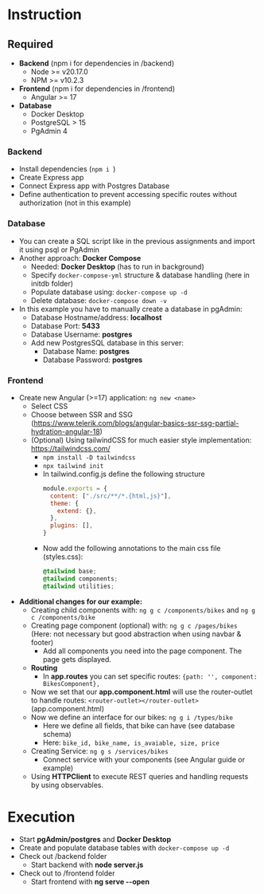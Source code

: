 # Instruction
## Required
- **Backend** (npm i for dependencies in /backend)
    - Node >= v20.17.0
    - NPM >= v10.2.3
- **Frontend** (npm i for dependencies in /frontend)
    - Angular >= 17
- **Database**
    - Docker Desktop
    - PostgreSQL > 15
    - PgAdmin 4
### Backend
- Install dependencies (``npm i ``)
- Create Express app
- Connect Express app with Postgres Database
- Define authentication to prevent accessing specific routes without authorization (not in this example)
### Database
- You can create a SQL script like in the previous assignments and import it using psql or PgAdmin
- Another approach: **Docker Compose**
  - Needed: **Docker Desktop**  (has to run in background)
  - Specify ``docker-compose-yml`` structure & database handling (here in initdb folder)
  - Populate database using: ``docker-compose up -d``
  - Delete database: ``docker-compose down -v``
- In this example you have to manually create a database in pgAdmin:
  - Database Hostname/address: **localhost**
  - Database Port: **5433**
  - Database Username: **postgres**
  - Add new PostgresSQL database in this server:
    - Database Name: **postgres**
    - Database Password: **postgres**
### Frontend
- Create new Angular (>=17) application: ``ng new <name>``
  - Select CSS
  - Choose between SSR and SSG (https://www.telerik.com/blogs/angular-basics-ssr-ssg-partial-hydration-angular-18)
  - (Optional) Using tailwindCSS for much easier style implementation: https://tailwindcss.com/
    - ``npm install -D tailwindcss``
    - ``npx tailwind init``
    - In tailwind.config.js define the following structure
      ```js
      module.exports = {
        content: ["./src/**/*.{html,js}"],
        theme: {
          extend: {},
        },
        plugins: [],
      }
      ```
    - Now add the following annotations to the main css file (styles.css):
      ```css
      @tailwind base;
      @tailwind components;
      @tailwind utilities;
      ```
- **Additional changes for our example:**
  - Creating child components with: ``ng g c /components/bikes`` and ``ng g c /components/bike``
  - Creating page component (optional) with: ``ng g c /pages/bikes`` (Here: not necessary but good abstraction when using navbar & footer)
    - Add all components you need into the page component. The page gets displayed.
  - **Routing**
    - In **app.routes** you can set specific routes: ``{path: '', component: BikesComponent},``
  - Now we set that our **app.component.html** will use the router-outlet to handle routes: ``<router-outlet></router-outlet>`` (app.component.html)
  - Now we define an interface for our bikes: ``ng g i /types/bike``
    - Here we define all fields, that bike can have (see database schema)
    - Here: ``bike_id, bike_name, is_avaiable, size, price``
  - Creating Service: ``ng g s /services/bikes``
    - Connect service with your components (see Angular guide or example)
  - Using **HTTPClient** to execute REST queries and handling requests by using observables.

# Execution
- Start **pgAdmin/postgres** and **Docker Desktop**
- Create and populate database tables with ``docker-compose up -d``
- Check out /backend folder
    - Start backend with **node server.js**
- Check out to /frontend folder
    - Start frontend with **ng serve --open**